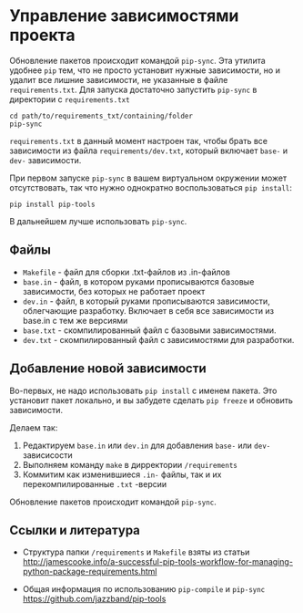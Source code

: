 Управление зависимостями проекта
================================

Обновление пакетов происходит командой `pip-sync`. Эта утилита удобнее `pip` 
тем, что не просто установит нужные зависимости, но и удалит все лишние зависимости, 
не указанные в файле `requirements.txt`. Для запуска достаточно запустить
`pip-sync` в директории с `requirements.txt`

    cd path/to/requirements_txt/containing/folder
    pip-sync

`requirements.txt` в данный момент настроен так, чтобы брать все зависимости из файла
`requirements/dev.txt`, который включает `base-` и `dev-` зависимости.

При первом запуске `pip-sync` в вашем виртуальном окружении может 
отсутствовать, так что нужно однократно воспользоваться `pip install`:

    pip install pip-tools

В дальнейшем лучше использовать `pip-sync`.

Файлы
-----

- `Makefile` -
    файл для сборки .txt-файлов из .in-файлов
- `base.in` -
    файл, в котором руками прописываются базовые зависимости, 
    без которых не работает проект
- `dev.in` -
    файл, в который руками прописываются зависимости, облегчающие разработку. 
    Включает в себя все зависимости из base.in с тем же версиями
- `base.txt` -
    скомпилированный файл c базовыми зависимостями.
- `dev.txt` -
    скомпилированный файл с зависимостями для разработки.

Добавление новой зависимости
----------------------------

Во-первых, не надо использовать `pip install` с именем пакета. Это установит пакет 
локально, и вы забудете сделать `pip freeze` и обновить зависимости.

Делаем так:

1. Редактируем `base.in` или `dev.in` для добавления `base-` или `dev-` зависисости
1. Выполняем команду `make` в дирректории `/requirements`
1. Коммитим как изменившиеся `.in-` файлы, так и их перекомпилированные `.txt` -версии

Обновление пакетов происходит командой `pip-sync`.

Ссылки и литература
-------------------

- Структура папки `/requirements` и `Makefile` взяты из статьи
http://jamescooke.info/a-successful-pip-tools-workflow-for-managing-python-package-requirements.html

- Общая информация по использованию `pip-compile` и `pip-sync`
https://github.com/jazzband/pip-tools
